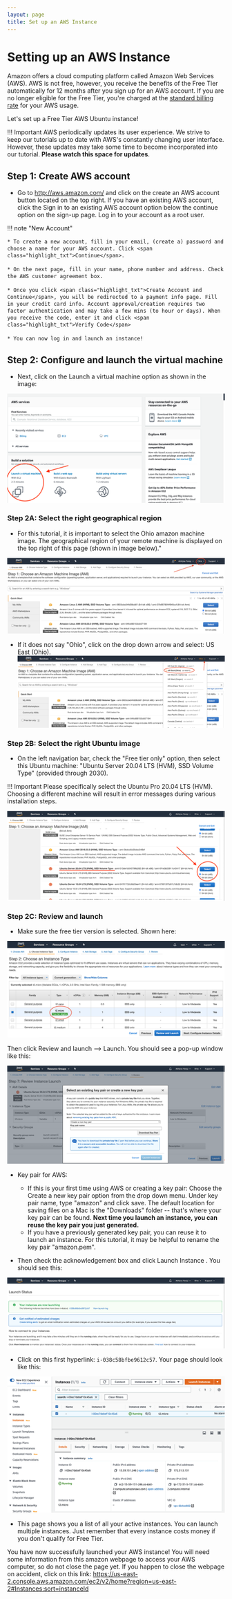 ```yaml
---
layout: page
title: Set up an AWS Instance
---
```


Setting up an AWS Instance
==========================

Amazon offers a cloud computing platform called Amazon Web Services (AWS). AWS is not free, however, you receive the benefits of the Free Tier automatically for 12 months after you sign up for an AWS account. If you are no longer eligible for the Free Tier, you're charged at the [standard billing rate](https://docs.aws.amazon.com/awsaccountbilling/latest/aboutv2/free-tier-eligibility.html) for your AWS usage.

Let's set up a Free Tier AWS Ubuntu instance!

!!! Important
    AWS periodically updates its user experience. We strive to keep our tutorials up to date with AWS's constantly changing user interface. However, these updates may take some time to become incorporated into our tutorial. **Please watch this space for updates**.

## Step 1: Create AWS account

* Go to <http://aws.amazon.com/> and click on the <span class="highlight_txt">create an AWS account</span> button located on the top right. If you have an existing AWS account, click the <span class="highlight_txt">Sign in to an existing AWS account</span> option below the <span class="highlight_txt">continue</span> option on the sign-up page. Log in to your account as a root user.

!!! note "New Account"

    * To create a new account, fill in your email, (create a) password and choose a name for your AWS account. Click <span class="highlight_txt">Continue</span>.

    * On the next page, fill in your name, phone number and address. Check the AWS customer agreement box.

    * Once you click <span class="highlight_txt">Create Account and Continue</span>, you will be redirected to a payment info page. Fill in your credit card info. Account approval/creation requires two factor authentication and may take a few mins (to hour or days). When you receive the code, enter it and click <span class="highlight_txt">Verify Code</span>

    * You can now log in and launch an instance!


## Step 2: Configure and launch the virtual machine

* Next, click on the <span class="highlight_txt">Launch a virtual machine</span> option as shown in the image:

![](./images-gwas/GWAS_General_Launch.png "Launch virtual machine")

### Step 2A: Select the right geographical region

* For this tutorial, it is important to select the <span class="highlight_txt">Ohio</span> amazon machine image. The geographical region of your remote machine is displayed on the top right of this page (shown in image below)."

![](./images-gwas/GWAS_General_aws_ohio.png "Machine location Ohio")



* If it does not say "Ohio", click on the drop down arrow and select: <span class="highlight_txt">US East (Ohio)</span>.
![](./images-gwas/GWAS_General_aws_ohio_selection.png "Machine location dropdown menu")

### Step 2B: Select the right Ubuntu image

* On the left navigation bar, check the "Free tier only" option, then select this Ubuntu machine: "Ubuntu Server 20.04 LTS (HVM), SSD Volume Type" (provided through 2030).

!!! Important
    Please specifically select the Ubuntu Pro 20.04 LTS (HVM). Choosing a different machine will result in error messages during various installation steps.

![](./images-gwas/GWAS_General_Ubuntu.png "Ubuntu machine")

### Step 2C: Review and launch

* Make sure the free tier version is selected. Shown here:

![](./images-gwas/GWAS_General_AWS_Free_Tier.png "t2micro instance type")


Then click <span class="highlight_txt">Review and launch</span> --> <span class="highlight_txt">Launch</span>. You should see a pop-up window like this:

![](./images-gwas/GWAS_General_KeyPair.png "AWS key pair")

* Key pair for AWS:

    - If this is your first time using AWS or creating a key pair: Choose the <span class="highlight_txt">Create a new key pair</span> option from the drop down menu. Under key pair name, type "amazon" and click <span class="highlight_txt">save</span>. The default location for saving files on a Mac is the "Downloads" folder -- that's where your key pair can be found. **Next time you launch an instance, you can reuse the key pair you just generated.**
    - If you have a previously generated key pair, you can reuse it to launch an instance. For this tutorial, it may be helpful to rename the key pair "amazon.pem".

* Then check the acknowledgement box and click <span class="highlight_txt">Launch Instance</span> . You should see this:

![](./images-gwas/GWAS_General_launching.png "Launch status page")

* Click on this first hyperlink: `i-038c58bfbe9612c57`. Your page should look like this:

![](./images-gwas/GWAS_General_aws_instances_list.png "Instance dashboard")


* This page shows you a list of all your active instances. You can launch multiple instances. Just remember that every instance costs money if you don't qualify for Free Tier.

You have now successfully launched your AWS instance! You will need some information from this amazon webpage to access your AWS computer, so do not close the page yet. If you happen to close the webpage on accident, click on this link: <https://us-east-2.console.aws.amazon.com/ec2/v2/home?region=us-east-2#Instances:sort=instanceId>
